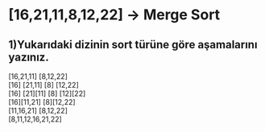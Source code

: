 # [16,21,11,8,12,22] -> Merge Sort

## 1)Yukarıdaki dizinin sort türüne göre aşamalarını yazınız.
[16,21,11] [8,12,22] <br>
[16] [21,11] [8] [12,22] <br>
[16] [21][11] [8] [12][22] <br>
[16][11,21] [8][12,22] <br>
[11,16,21] [8,12,22] <br>
[8,11,12,16,21,22] <br>